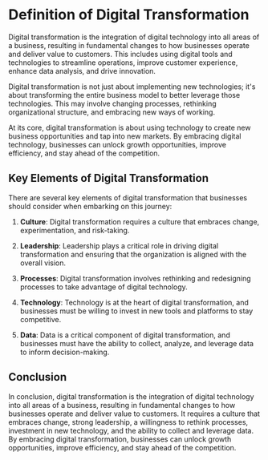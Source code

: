 Definition of Digital Transformation
=====================================================================================

Digital transformation is the integration of digital technology into all areas of a business, resulting in fundamental changes to how businesses operate and deliver value to customers. This includes using digital tools and technologies to streamline operations, improve customer experience, enhance data analysis, and drive innovation.

Digital transformation is not just about implementing new technologies; it's about transforming the entire business model to better leverage those technologies. This may involve changing processes, rethinking organizational structure, and embracing new ways of working.

At its core, digital transformation is about using technology to create new business opportunities and tap into new markets. By embracing digital technology, businesses can unlock growth opportunities, improve efficiency, and stay ahead of the competition.

Key Elements of Digital Transformation
--------------------------------------

There are several key elements of digital transformation that businesses should consider when embarking on this journey:

1. **Culture**: Digital transformation requires a culture that embraces change, experimentation, and risk-taking.

2. **Leadership**: Leadership plays a critical role in driving digital transformation and ensuring that the organization is aligned with the overall vision.

3. **Processes**: Digital transformation involves rethinking and redesigning processes to take advantage of digital technology.

4. **Technology**: Technology is at the heart of digital transformation, and businesses must be willing to invest in new tools and platforms to stay competitive.

5. **Data**: Data is a critical component of digital transformation, and businesses must have the ability to collect, analyze, and leverage data to inform decision-making.

Conclusion
----------

In conclusion, digital transformation is the integration of digital technology into all areas of a business, resulting in fundamental changes to how businesses operate and deliver value to customers. It requires a culture that embraces change, strong leadership, a willingness to rethink processes, investment in new technology, and the ability to collect and leverage data. By embracing digital transformation, businesses can unlock growth opportunities, improve efficiency, and stay ahead of the competition.
